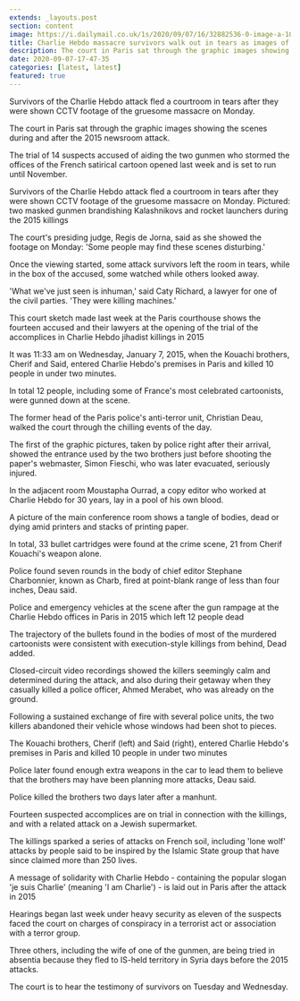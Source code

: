 ```yaml
---
extends: _layouts.post
section: content
image: https://i.dailymail.co.uk/1s/2020/09/07/16/32882536-0-image-a-10_1599494249418.jpg 
title: Charlie Hebdo massacre survivors walk out in tears as images of the attack are shown to Paris court 
description: The court in Paris sat through the graphic images showing the scenes during and after the 2015 newsroom attack. 
date: 2020-09-07-17-47-35 
categories: [latest, latest] 
featured: true 
--- 
```

Survivors of the Charlie Hebdo attack fled a courtroom in tears after they were shown CCTV footage of the gruesome massacre on Monday.

The court in Paris sat through the graphic images showing the scenes during and after the 2015 newsroom attack.

The trial of 14 suspects accused of aiding the two gunmen who stormed the offices of the French satirical cartoon opened last week and is set to run until November. 

Survivors of the Charlie Hebdo attack fled a courtroom in tears after they were shown CCTV footage of the gruesome massacre on Monday. Pictured: two masked gunmen brandishing Kalashnikovs and rocket launchers during the 2015 killings

The court's presiding judge, Regis de Jorna, said as she showed the footage on Monday: 'Some people may find these scenes disturbing.'

Once the viewing started, some attack survivors left the room in tears, while in the box of the accused, some watched while others looked away. 

'What we've just seen is inhuman,' said Caty Richard, a lawyer for one of the civil parties. 'They were killing machines.'

This court sketch made last week at the Paris courthouse shows the fourteen accused and their lawyers at the opening of the trial of the accomplices in Charlie Hebdo jihadist killings in 2015

It was 11:33 am on Wednesday, January 7, 2015, when the Kouachi brothers, Cherif and Said, entered Charlie Hebdo's premises in Paris and killed 10 people in under two minutes.

In total 12 people, including some of France's most celebrated cartoonists, were gunned down at the scene.

The former head of the Paris police's anti-terror unit, Christian Deau, walked the court through the chilling events of the day.

The first of the graphic pictures, taken by police right after their arrival, showed the entrance used by the two brothers just before shooting the paper's webmaster, Simon Fieschi, who was later evacuated, seriously injured.

In the adjacent room Moustapha Ourrad, a copy editor who worked at Charlie Hebdo for 30 years, lay in a pool of his own blood.

A picture of the main conference room shows a tangle of bodies, dead or dying amid printers and stacks of printing paper.

In total, 33 bullet cartridges were found at the crime scene, 21 from Cherif Kouachi's weapon alone.

Police found seven rounds in the body of chief editor Stephane Charbonnier, known as Charb, fired at point-blank range of less than four inches, Deau said. 

Police and emergency vehicles at the scene after the gun rampage at the Charlie Hebdo offices in Paris in 2015 which left 12 people dead  

The trajectory of the bullets found in the bodies of most of the murdered cartoonists were consistent with execution-style killings from behind, Dead added.

Closed-circuit video recordings showed the killers seemingly calm and determined during the attack, and also during their getaway when they casually killed a police officer, Ahmed Merabet, who was already on the ground.

Following a sustained exchange of fire with several police units, the two killers abandoned their vehicle whose windows had been shot to pieces.

The Kouachi brothers, Cherif (left) and Said (right), entered Charlie Hebdo's premises in Paris and killed 10 people in under two minutes

Police later found enough extra weapons in the car to lead them to believe that the brothers may have been planning more attacks, Deau said.

Police killed the brothers two days later after a manhunt.

Fourteen suspected accomplices are on trial in connection with the killings, and with a related attack on a Jewish supermarket.

The killings sparked a series of attacks on French soil, including 'lone wolf' attacks by people said to be inspired by the Islamic State group that have since claimed more than 250 lives.

A message of solidarity with Charlie Hebdo - containing the popular slogan 'je suis Charlie' (meaning 'I am Charlie') - is laid out in Paris after the attack in 2015 

Hearings began last week under heavy security as eleven of the suspects faced the court on charges of conspiracy in a terrorist act or association with a terror group.

Three others, including the wife of one of the gunmen, are being tried in absentia because they fled to IS-held territory in Syria days before the 2015 attacks.

The court is to hear the testimony of survivors on Tuesday and Wednesday.


